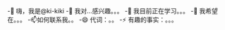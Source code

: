  -👋 嗨，我是@ki-kiki
 -👀 我对…感兴趣。。。
 -🌱 我目前正在学习。。。
 -💞️ 我希望在。。。
 -📫如何联系我。。
 -😄 代词：。。
 -⚡ 有趣的事实：。。。

<!---
ki-kiki/ki-kiki是✨ 特殊的✨ 因为它的`README.md`（此文件）出现在GitHub配置文件中。
您可以单击预览链接查看更改。
 ---&#62;
